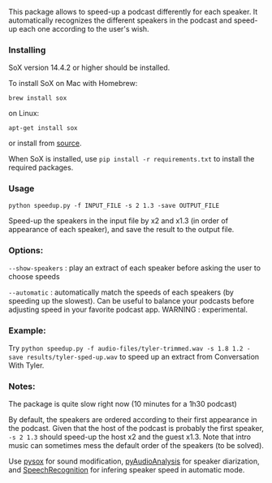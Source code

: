 This package allows to speed-up a podcast differently for each speaker. It automatically recognizes the different speakers in the podcast and speed-up each one according to the user's wish.

### Installing
SoX version 14.4.2 or higher should be installed.

To install SoX on Mac with Homebrew:

`brew install sox`

on Linux:

`apt-get install sox`

or install from [source](https://sourceforge.net/projects/sox/files/sox/).


When SoX is installed, use `pip install -r requirements.txt` to install the required packages.




### Usage

`python speedup.py -f INPUT_FILE -s 2 1.3 -save OUTPUT_FILE`

Speed-up the speakers in the input file by x2 and x1.3 (in order of appearance of each speaker), and save the result to the output file.

### Options:

`--show-speakers` : play an extract of each speaker before asking the user to choose speeds

`--automatic` : automatically match the speeds of each speakers (by speeding up the slowest). Can be useful to balance your podcasts before adjusting speed in your favorite podcast app. WARNING : experimental.


### Example:

Try `python speedup.py -f audio-files/tyler-trimmed.wav -s 1.8 1.2 -save results/tyler-sped-up.wav` to speed up an extract from Conversation With Tyler.

### Notes:

The package is quite slow right now (10 minutes for a 1h30 podcast)

By default, the speakers are ordered according to their first appearance in the podcast. Given that the host of the podcast is probably the first speaker, `-s 2 1.3` should speed-up the host x2 and the guest x1.3. Note that intro music can sometimes mess the default order of the speakers (to be solved).

Use [pysox](https://github.com/rabitt/pysox) for sound modification, [pyAudioAnalysis](https://github.com/tyiannak/pyAudioAnalysis) for speaker diarization, and [SpeechRecognition](https://github.com/Uberi/speech_recognition) for infering speaker speed in automatic mode.